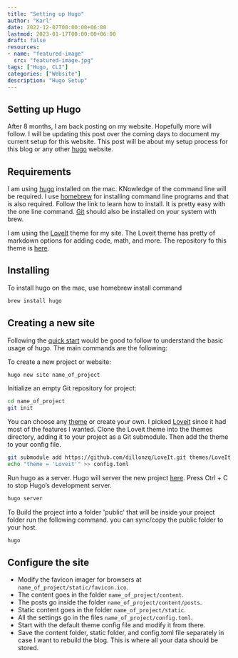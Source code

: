 ```yaml
---
title: "Setting up Hugo"
author: "Karl"
date: 2022-12-07T00:00:00+06:00
lastmod: 2023-01-17T00:00:00+06:00
draft: false
resources:
- name: "featured-image"
  src: "featured-image.jpg"
tags: ["Hugo, CLI"]
categories: ["Website"]
description: "Hugo Setup"
---
```


## Setting up Hugo

After 8 months, I am back posting on my website. Hopefully more will follow. I will be updating this post over the coming days to document my current setup for this website. This post will be about my setup process for this blog or any other [hugo](https://gohugo.io/) website.

<!--more-->

## Requirements

I am using [hugo](https://gohugo.io/installation/macos/) installed on the mac. KNowledge of the command line will be required. I use [homebrew](https://brew.sh/) for installing command line programs and that is also required. Follow the link to learn how to install. It is pretty easy with the one line command. [Git](https://formulae.brew.sh/formula/git#default) should also be installed on your system with brew.

I am using the [LoveIt](https://hugoloveit.com/) theme for my site. The Loveit theme has pretty of markdown options for adding code, math, and more. The repository fo this theme is [here](https://github.com/dillonzq/LoveIt).

## Installing

To install hugo on the mac, use homebrew install command

```bash
brew install hugo
```

## Creating a new site

Following the [quick start](https://gohugo.io/getting-started/quick-start/) would be good to follow to understand the basic usage of hugo. The main commands are the following:

To create a new project or website:

```bash
hugo new site name_of_project
```

Initialize an empty Git repository for project:

```bash
cd name_of_project
git init
```

You can choose any [theme](https://themes.gohugo.io/) or create your own. I picked [Loveit](https://themes.gohugo.io/themes/loveit/) since it had most of the features I wanted. Clone the Loveit theme into the themes directory, adding it to your project as a Git submodule. Then add the theme to your config file.

```bash
git submodule add https://github.com/dillonzq/LoveIt.git themes/LoveIt
echo "theme = 'Loveit'" >> config.toml
```

Run hugo as a server. Hugo will server the new project [here](http://localhost:1313/). Press Ctrl + C to stop Hugo’s development server.

```bash
hugo server
```

To Build the project into a folder 'public' that will be inside your project folder run the following command. you can sync/copy the public folder to your host.

```bash
hugo
```

## Configure the site

- Modify the favicon imager for browsers at `name_of_project/static/favicon.ico`.
- The content goes in the folder `name_of_project/content`.
- The posts go inside the folder `name_of_project/content/posts`.
- Static content goes in the folder `name_of_project/static`.
- All the settings go in the files `name_of_project/config.toml`.
- Start with the default theme config file and modify it from there.
- Save the content folder, static folder, and config.toml file separately in case I want to rebuild the blog. This is where all your data should be stored.
